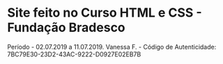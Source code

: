 # Site feito no Curso HTML e CSS - Fundação Bradesco

 Período - 02.07.2019 a 11.07.2019.
 Vanessa F. - Código de Autenticidade: 7BC79E30-23D2-43AC-9222-D0927E02EB7B
